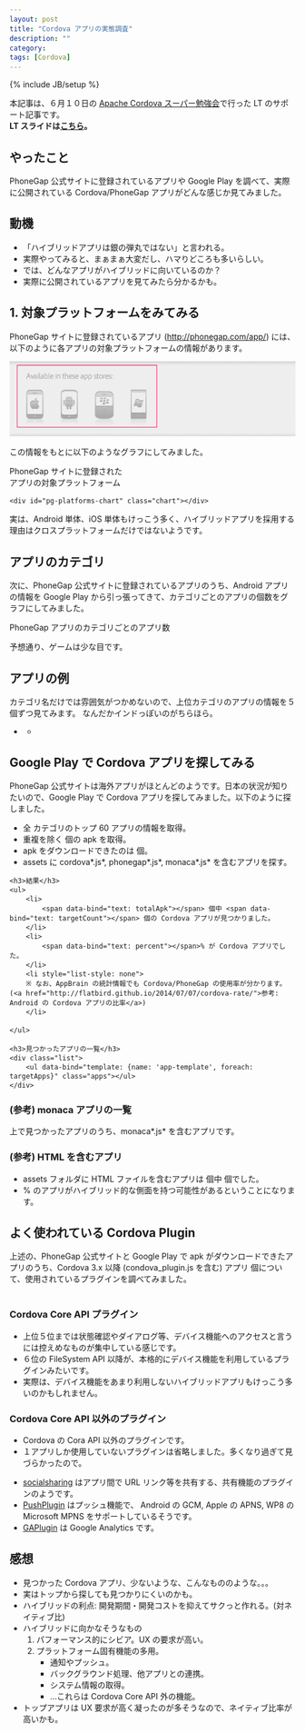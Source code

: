```yaml
---
layout: post
title: "Cordova アプリの実態調査"
description: ""
category: 
tags: [Cordova]
---
```

{% include JB/setup %}

<meta name="x-assets-base" content="/assets/posts/2014-06-10/">

<link rel="stylesheet" href="/assets/posts/2014-06-10/css/local.css">

<script src="/assets/lib/jquery-1.11.0.min.js"></script>
<script src="/assets/lib/highcharts.js"></script>
<script src="/assets/lib/knockout-3.1.0.js"></script>

<script src="/assets/posts/2014-06-10/js/model/model.js" charset="utf-8"></script>
<script src="/assets/posts/2014-06-10/js/model/googleplay-apps.js" charset="utf-8"></script>
<script src="/assets/posts/2014-06-10/js/model/phonegap-apps.js" charset="utf-8"></script>
<script src="/assets/posts/2014-06-10/js/model/cordova-plugins.js" charset="utf-8"></script>
<script src="/assets/posts/2014-06-10/js/category-name.js" charset="utf-8"></script>
<script src="/assets/posts/2014-06-10/js/pg-platforms.js" charset="utf-8"></script>
<script src="/assets/posts/2014-06-10/js/pg-categories.js" charset="utf-8"></script>
<script src="/assets/posts/2014-06-10/js/gp-cordova.js" charset="utf-8"></script>
<script src="/assets/posts/2014-06-10/js/plugins.js" charset="utf-8"></script>
<script src="/assets/posts/2014-06-10/js/main.js" charset="utf-8"></script>

本記事は、６月１０日の [Apache Cordova スーパー勉強会](http://atnd.org/events/51539)で行った LT のサポート記事です。<br>
<b>LT スライドは[こちら](slide/index.html)。</b>

## やったこと

PhoneGap 公式サイトに登録されているアプリや Google Play を調べて、実際に公開されている Cordova/PhoneGap アプリがどんな感じか見てみました。

## 動機

- 「ハイブリッドアプリは銀の弾丸ではない」と言われる。
- 実際やってみると、まぁまぁ大変だし、ハマりどころも多いらしい。
- では、どんなアプリがハイブリッドに向いているのか？
- 実際に公開されているアプリを見てみたら分かるかも。

## 1. 対象プラットフォームをみてみる

PhoneGap サイトに登録されているアプリ (<http://phonegap.com/app/>) には、以下のように各アプリの対象プラットフォームの情報があります。

![](/assets/posts/2014-06-10/img/store.png)

この情報をもとに以下のようなグラフにしてみました。

<div id="pg-platforms">
	<div class="chart-title">PhoneGap サイトに登録された</div>
	<div class="chart-title"><span data-bind="text :count"></span> アプリの対象プラットフォーム</div>

	<div id="pg-platforms-chart" class="chart"></div>

</div>

実は、Android 単体、iOS 単体もけっこう多く、ハイブリッドアプリを採用する理由はクロスプラットフォームだけではないようです。

## アプリのカテゴリ

次に、PhoneGap 公式サイトに登録されているアプリのうち、Android アプリの情報を Google Play から引っ張ってきて、カテゴリごとのアプリの個数をグラフにしてみました。

<div class="chart-title">PhoneGap アプリのカテゴリごとのアプリ数</div>

<div id="pg-categories" class="chart"></div>

予想通り、ゲームは少な目です。

## アプリの例

カテゴリ名だけでは雰囲気がつかめないので、上位カテゴリのアプリの情報を５個ずつ見てみます。
なんだかインドっぽいのがちらほら。

<div id="pg-category-apps" class="list">
	<ul data-bind="foreach: categoryApps" class="pg-apps">
		<li>
			<span data-bind="text: name"></span>
			<ul data-bind="foreach: apps" class="apps clearfix">
				<li>
					<img data-bind="attr: {src: icon}" class="icon">
					<a data-bind="attr: {href: href}" target="_blank">
						<span data-bind="text: name" class="name"></span>
					</a><br>
					<span data-bind="text: downloadCount" class="download"></span>
				</li>
			</ul>
		</li>
	</ul>
</div>

## Google Play で Cordova アプリを探してみる

PhoneGap 公式サイトは海外アプリがほとんどのようです。日本の状況が知りたいので、Google Play で Cordova アプリを探してみました。以下のように探しました。

<div id="gp-apps" class="gp-apps">
	<ul>
		<li>全 <span data-bind="text: categoryCount"></span> カテゴリのトップ 60 アプリの情報を取得。
		<li>重複を除く <span data-bind="text: totalUnique"></span> 個の apk を取得。
		<li>apk をダウンロードできたのは <span data-bind="text: totalApk"></span> 個。
		<li>assets に cordova*.js*, phonegap*.js*, monaca*.js* を含むアプリを探す。
	</ul>

	<h3>結果</h3>
	<ul>
		<li>
			<span data-bind="text: totalApk"></span> 個中 <span data-bind="text: targetCount"></span> 個の Cordova アプリが見つかりました。
		</li>
		<li>
			<span data-bind="text: percent"></span>% が Cordova アプリでした。
		</li>
		<li style="list-style: none">
		※ なお、AppBrain の統計情報でも Cordova/PhoneGap の使用率が分かります。(<a href="http://flatbird.github.io/2014/07/07/cordova-rate/">参考: Android の Cordova アプリの比率</a>)
		</li>

	</ul>

	<h3>見つかったアプリの一覧</h3>
	<div class="list">
		<ul data-bind="template: {name: 'app-template', foreach: targetApps}" class="apps"></ul>
	</div>
</div>

### (参考) monaca アプリの一覧

上で見つかったアプリのうち、monaca*.js* を含むアプリです。

<div id="gp-monaca" class="list gp-apps">
	<ul data-bind="template: {name: 'app-template', foreach: targetApps}" class="apps"></ul>
</div>

### (参考) HTML を含むアプリ

<ul id="gp-hybrid">
	<li>assets フォルダに HTML ファイルを含むアプリは <span data-bind="text: totalApk"></span> 個中 <span data-bind="text: targetCount"></span> 個でした。
	<li><span data-bind="text: percent"></span>% のアプリがハイブリッド的な側面を持つ可能性があるということになります。
</ul>

## よく使われている Cordova Plugin

<div id="plugins">
上述の、PhoneGap 公式サイトと Google Play で apk がダウンロードできたアプリのうち、Cordova 3.x 以降 (condova_plugin.js を含む) アプリ <span data-bind="text: apkCount"></span> 個について、使用されているプラグインを調べてみました。
</div>
<br>

### Cordova Core API プラグイン
<div id="core-plugins" class="chart"></div>

- 上位５位までは状態確認やダイアログ等、デバイス機能へのアクセスと言うには控えめなものが集中している感じです。
- ６位の FileSystem API 以降が、本格的にデバイス機能を利用しているプラグインみたいです。
- 実際は、デバイス機能をあまり利用しないハイブリッドアプリもけっこう多いのかもしれません。

### Cordova Core API 以外のプラグイン

- Cordova の Cora API 以外のプラグインです。
- １アプリしか使用していないプラグインは省略しました。多くなり過ぎて見づらかったので。

<div id="non-core-plugins" class="chart"></div>

- [socialsharing](http://plugreg.com/plugin/EddyVerbruggen/SocialSharing-PhoneGap-Plugin) はアプリ間で URL リンク等を共有する、共有機能のプラグインのようです。
- [PushPlugin](http://plugreg.com/plugin/phonegap-build/PushPlugin) はプッシュ機能で、
Android の GCM, Apple の APNS, WP8 の Microsoft MPNS をサポートしているそうです。
- [GAPlugin](http://plugreg.com/plugin/phonegap-build/GAPlugin) は Google Analytics です。

## 感想
- 見つかった Cordova アプリ、少ないような、こんなもののような。。。
- 実はトップから探しても見つかりにくいのかも。
- ハイブリッドの利点: 開発期間・開発コストを抑えてサクっと作れる。(対ネイティブ比)
- ハイブリッドに向かなそうなもの
	1. パフォーマンス的にシビア。UX の要求が高い。
	2. プラットフォーム固有機能の多用。
		- 通知やプッシュ。
		- バックグラウンド処理、他アプリとの連携。
		- システム情報の取得。
		- ...これらは Cordova Core API 外の機能。
- トップアプリは UX 要求が高く凝ったのが多そうなので、ネイティブ比率が高いかも。

<!-- templates -->
<script type="text/html" id="app-template">
	<li><table>
		<tr>
			<td rowspan="2"><img data-bind="attr: {src: icon}" class="icon"></td>
			<td><a data-bind="attr: {href: href}" target="_blank">
				<span data-bind="text: name"></span>
			</a></td>
		</tr>
		<tr>
			<td class="download">
			<span data-bind="text: categoryName"></span>&nbsp;
			<span data-bind="text: downloadCount"></span> ダウンロード
			</td>
		</tr>
	</table></li>
</script>


